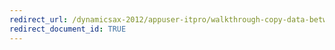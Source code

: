 ```yaml
---
redirect_url: /dynamicsax-2012/appuser-itpro/walkthrough-copy-data-between-microsoft-dynamics-ax-instances-dixf-dmf
redirect_document_id: TRUE 
--- 
```

